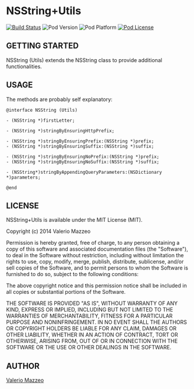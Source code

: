 # NSString+Utils
[![Build Status](http://img.shields.io/travis/valeriomazzeo/NSString-Utils.svg?style=flat)](https://travis-ci.org/valeriomazzeo/NSString+Utils)
![Pod Version](http://img.shields.io/cocoapods/v/NSString+Utils.svg?style=flat)
![Pod Platform](http://img.shields.io/cocoapods/p/NSString+Utils.svg?style=flat)
[![Pod License](http://img.shields.io/cocoapods/l/NSString+Utils.svg?style=flat)](http://opensource.org/licenses/MIT)

## GETTING STARTED

NSString (Utils) extends the NSString class to provide additional functionalities.


## USAGE

The methods are probably self explanatory:

```
@interface NSString (Utils)

- (NSString *)firstLetter;

- (NSString *)stringByEnsuringHttpPrefix;

- (NSString *)stringByEnsuringPrefix:(NSString *)prefix;
- (NSString *)stringByEnsuringSuffix:(NSString *)suffix;

- (NSString *)stringByEnsuringNoPrefix:(NSString *)prefix;
- (NSString *)stringByEnsuringNoSuffix:(NSString *)suffix;

- (NSString*)stringByAppendingQueryParameters:(NSDictionary *)parameters;

@end
```

## LICENSE

NSString+Utils is available under the MIT License (MIT).

Copyright (c) 2014 Valerio Mazzeo

Permission is hereby granted, free of charge, to any person obtaining a copy
of this software and associated documentation files (the "Software"), to deal
in the Software without restriction, including without limitation the rights
to use, copy, modify, merge, publish, distribute, sublicense, and/or sell
copies of the Software, and to permit persons to whom the Software is
furnished to do so, subject to the following conditions:

The above copyright notice and this permission notice shall be included in
all copies or substantial portions of the Software.

THE SOFTWARE IS PROVIDED "AS IS", WITHOUT WARRANTY OF ANY KIND, EXPRESS OR
IMPLIED, INCLUDING BUT NOT LIMITED TO THE WARRANTIES OF MERCHANTABILITY,
FITNESS FOR A PARTICULAR PURPOSE AND NONINFRINGEMENT. IN NO EVENT SHALL THE
AUTHORS OR COPYRIGHT HOLDERS BE LIABLE FOR ANY CLAIM, DAMAGES OR OTHER
LIABILITY, WHETHER IN AN ACTION OF CONTRACT, TORT OR OTHERWISE, ARISING FROM,
OUT OF OR IN CONNECTION WITH THE SOFTWARE OR THE USE OR OTHER DEALINGS IN
THE SOFTWARE.

## AUTHOR

[Valerio Mazzeo](https://twitter.com/valeriomazzeo)